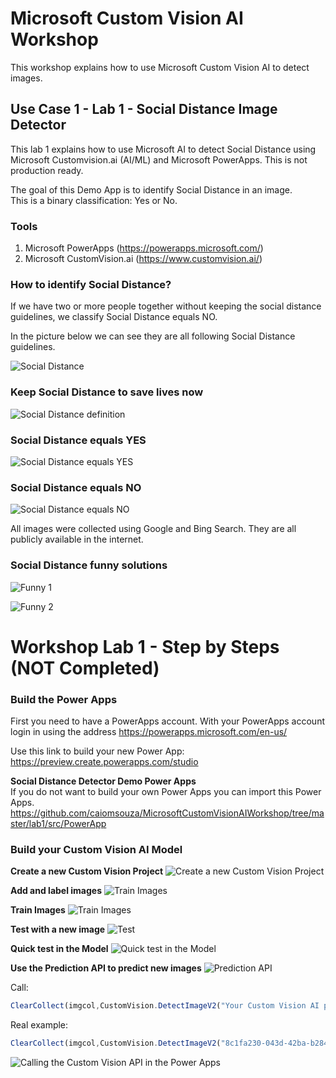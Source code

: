 # Microsoft Custom Vision AI Workshop
This workshop explains how to use Microsoft Custom Vision AI to detect images. 

## Use Case 1 - Lab 1 - Social Distance Image Detector
This lab 1 explains how to use Microsoft AI to detect Social Distance using Microsoft Customvision.ai (AI/ML) and Microsoft PowerApps. This is not production ready. <BR>

The goal of this Demo App is to identify Social Distance in an image. <BR>
This is a binary classification: Yes or No. <BR>
  
### Tools
1. Microsoft PowerApps (https://powerapps.microsoft.com/) <BR>
2. Microsoft CustomVision.ai (https://www.customvision.ai/) <BR>  

### How to identify Social Distance? 
If we have two or more people together without keeping the social distance guidelines, we classify Social Distance equals NO. <BR>

In the picture below we can see they are all following Social Distance guidelines. <BR>

![Social Distance](https://github.com/caiomsouza/MicrosoftCustomVisionAIWorkshop/blob/master/lab1/data/social-distance-images/funny-images/beatles-abbey-road-social-distancing%20(1).jpg)

### Keep Social Distance to save lives now

![Social Distance definition](https://github.com/caiomsouza/MicrosoftCustomVisionAIWorkshop/blob/master/lab1/data/social-distance-images/social-distance-definition/social-distancing-620.jpg)

### Social Distance equals YES 

![Social Distance equals YES](https://github.com/caiomsouza/MicrosoftCustomVisionAIWorkshop/blob/master/lab1/data/social-distance-images/yes/000_1PR2KI.width-800.jpg)

### Social Distance equals NO

![Social Distance equals NO](https://github.com/caiomsouza/MicrosoftCustomVisionAIWorkshop/blob/master/lab1/data/social-distance-images/no/0_EUV_pUXXQAA0cY_.jpg)

All images were collected using Google and Bing Search. They are all publicly available in the internet. <BR>

### Social Distance funny solutions

![Funny 1](https://github.com/caiomsouza/MicrosoftCustomVisionAIWorkshop/blob/master/lab1/data/social-distance-images/funny-images/25877132-8104031-image-a-28_1584009191615.jpg)

![Funny 2](https://github.com/caiomsouza/MicrosoftCustomVisionAIWorkshop/blob/master/lab1/data/social-distance-images/funny-images/_1_main_screengrab.jpg)


# Workshop Lab 1 - Step by Steps (NOT Completed)

### Build the Power Apps 
First you need to have a PowerApps account. 
With your PowerApps account login in using the address https://powerapps.microsoft.com/en-us/

Use this link to build your new Power App: <BR>
https://preview.create.powerapps.com/studio <BR>

<b>Social Distance Detector Demo Power Apps</b><BR>
If you do not want to build your own Power Apps you can import this Power Apps.<BR>
https://github.com/caiomsouza/MicrosoftCustomVisionAIWorkshop/tree/master/lab1/src/PowerApp<BR>


### Build your Custom Vision AI Model

<b>Create a new Custom Vision Project</b>
![Create a new Custom Vision Project](https://github.com/caiomsouza/MicrosoftCustomVisionAIWorkshop/blob/master/lab1/tutorial/create-custom-vision-project.PNG)

<b>Add and label images</b>
![Train Images](https://github.com/caiomsouza/MicrosoftCustomVisionAIWorkshop/blob/master/lab1/tutorial/images-tagged.PNG)

<b>Train Images</b>
![Train Images](https://github.com/caiomsouza/MicrosoftCustomVisionAIWorkshop/blob/master/lab1/tutorial/train-images.PNG)

<b>Test with a new image</b>
![Test](https://github.com/caiomsouza/MicrosoftCustomVisionAIWorkshop/blob/master/lab1/tutorial/quick-test-model.PNG)

<b>Quick test in the Model</b>
![Quick test in the Model](https://github.com/caiomsouza/MicrosoftCustomVisionAIWorkshop/blob/master/lab1/tutorial/publish-model.PNG)

<b>Use the Prediction API to predict new images</b>
![Prediction API](https://github.com/caiomsouza/MicrosoftCustomVisionAIWorkshop/blob/master/lab1/tutorial/prediction-api.PNG
)

Call: <BR>
```javascript  
ClearCollect(imgcol,CustomVision.DetectImageV2("Your Custom Vision AI project ID","Your Iteration",Camera1.Photo).predictions)
```

Real example:<BR>
```javascript
ClearCollect(imgcol,CustomVision.DetectImageV2("8c1fa230-043d-42ba-b284-e52653d873ef","Iteration1",Camera1.Photo).predictions)
```

![Calling the Custom Vision API in the Power Apps](https://github.com/caiomsouza/MicrosoftCustomVisionAIWorkshop/blob/master/lab1/tutorial/power-app-call-customvisionapi2.PNG)


